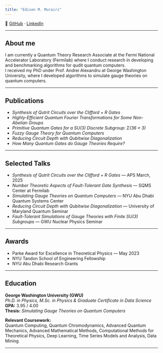 ```yaml
---
title: "Edison M. Murairi"
---
```


🔗 [GitHub](https://github.com/) · [LinkedIn](https://linkedin.com/)

---

## About me

I am currently a Quantum Theory Research Associate at the Fermi National Accelerator Laboratory (Fermilab) where I conduct research in developing and benchmarking algorithms for qudit quantum computers.  
I received my PhD under Prof. Andrei Alexandru at George Washington University, where I developed algorithms to simulate gauge theories on quantum computers.

---

## Publications

- *Synthesis of Qutrit Circuits over the Clifford + R Gates*  
- *Highly-Efficient Quantum Fourier Transformations for Some Non-Abelian Groups*  
- *Primitive Quantum Gates for a SU(3) Discrete Subgroup: Σ(36 × 3)*  
- *Fuzzy Gauge Theory for Quantum Computers*  
- *Reducing Circuit Depth with Qubitwise Diagonalization*  
- *How Many Quantum Gates do Gauge Theories Require?*  

---

## Selected Talks

- *Synthesis of Qutrit Circuits over the Clifford + R Gates* — APS March, 2025  
- *Number Theoretic Aspects of Fault-Tolerant Gate Synthesis* — SQMS Center at Fermilab  
- *Simulating Gauge Theories on Quantum Computers* — NYU Abu Dhabi Quantum Systems Center  
- *Reducing Circuit Depth with Qubitwise Diagonalization* — University of Maryland Quantum Seminar  
- *Fault-Tolerant Simulations of Gauge Theories with Finite SU(3) Subgroups* — GWU Nuclear Physics Seminar  

---

## Awards

- Parke Award for Excellence in Theoretical Physics — May 2023  
- NYU Tandon School of Engineering Fellowship  
- NYU Abu Dhabi Research Grants  

---

## Education

**George Washington University (GWU)**  
_Ph.D. in Physics, M.Sc. in Physics & Graduate Certificate in Data Science_  
**GPA:** 3.95 / 4.00  
**Thesis:** *Simulating Gauge Theories on Quantum Computers*  

**Relevant Coursework:**  
Quantum Computing, Quantum Chromodynamics, Advanced Quantum Mechanics, Advanced Mathematical Methods, Computational Methods for Theoretical Physics, Deep Learning, Time Series Models and Analysis, Data Mining

---


